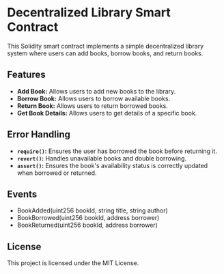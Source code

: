 # Decentralized Library Smart Contract

This Solidity smart contract implements a simple decentralized library system where users can add books, borrow books, and return books.

## Features

- **Add Book:** Allows users to add new books to the library.
- **Borrow Book:** Allows users to borrow available books.
- **Return Book:** Allows users to return borrowed books.
- **Get Book Details:** Allows users to get details of a specific book.

## Error Handling

- **`require()`:** Ensures the user has borrowed the book before returning it.
- **`revert()`:** Handles unavailable books and double borrowing.
- **`assert()`:** Ensures the book's availability status is correctly updated when borrowed or returned.

## Events
- BookAdded(uint256 bookId, string title, string author)
- BookBorrowed(uint256 bookId, address borrower)
- BookReturned(uint256 bookId, address borrower)

## License

This project is licensed under the MIT License.
